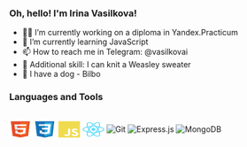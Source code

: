 ### Oh, hello! I'm Irina Vasilkova!

- 👩‍💻 I’m currently working on а diploma in Yandex.Practicum
- 🌱 I’m currently learning JavaScript
- 📫 How to reach me in Telegram: @vasilkovai
- 🧶 Additional skill: I can knit a Weasley sweater
- 🐶 I have a dog - Bilbo

### Languages and Tools

<div style="display: inline_block"><br>
  <img align="center" alt="HTML" height="30" width="40" src="https://raw.githubusercontent.com/devicons/devicon/master/icons/html5/html5-original.svg">
  <img align="center" alt="CSS" height="30" width="40" src="https://raw.githubusercontent.com/devicons/devicon/master/icons/css3/css3-original.svg">
  <img align="center" alt="Js" height="30" width="40" src="https://raw.githubusercontent.com/devicons/devicon/master/icons/javascript/javascript-plain.svg">
  <img align="center" alt="React" height="30" width="40" src="https://raw.githubusercontent.com/devicons/devicon/master/icons/react/react-original.svg">
  <img align="center" alt="Git" height="30" width="40" src="https://cdn.jsdelivr.net/gh/devicons/devicon/icons/github/github-original.svg">
  <img align="center" alt="Express.js" height="30" width="40" src="https://cdn.jsdelivr.net/gh/devicons/devicon/icons/express/express-original.svg"/>
  <img align="center" alt="MongoDB" height="30" width="40" src="https://cdn.jsdelivr.net/gh/devicons/devicon/icons/mongodb/mongodb-plain.svg" />
</div>

